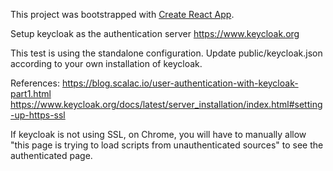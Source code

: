 This project was bootstrapped with [Create React App](https://github.com/facebookincubator/create-react-app).

Setup keycloak as the authentication server
https://www.keycloak.org

This test is using the standalone configuration.
Update public/keycloak.json according to your own installation of keycloak.

References:
https://blog.scalac.io/user-authentication-with-keycloak-part1.html
https://www.keycloak.org/docs/latest/server_installation/index.html#setting-up-https-ssl

If keycloak is not using SSL, on Chrome, you will have to manually allow
"this page is trying to load scripts from unauthenticated sources" to see the authenticated page.

